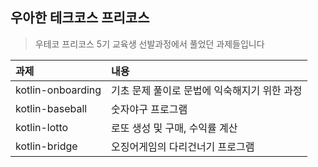 ## 우아한 테크코스 프리코스
>우테코 프리코스 5기 교육생 선발과정에서 풀었던 과제들입니다


과제|내용
:---|:---
kotlin-onboarding|기초 문제 풀이로 문법에 익숙해지기 위한 과정
kotlin-baseball|숫자야구 프로그램
kotlin-lotto|로또 생성 및 구매, 수익률 계산
kotlin-bridge|오징어게임의 다리건너기 프로그램
